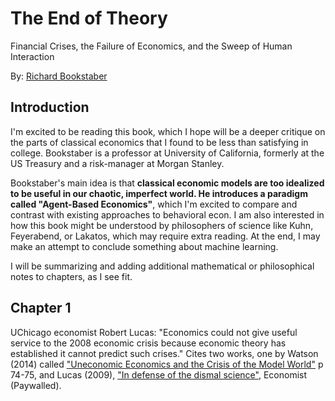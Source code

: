 # The End of Theory

Financial Crises, the Failure of Economics, and the Sweep of Human Interaction

By: [Richard Bookstaber](https://en.wikipedia.org/wiki/Richard_Bookstaber)

## Introduction
I'm excited to be reading this book, which I hope will be a deeper critique on the parts of classical economics that I found to be less than satisfying in college. Bookstaber is a professor at University of California, formerly at the US Treasury and a risk-manager at Morgan Stanley. 

Bookstaber's main idea is that **classical economic models are too idealized to be useful in our chaotic, imperfect world. He introduces a paradigm called "Agent-Based Economics"**, which I'm excited to compare and contrast with existing approaches to behavioral econ. I am also interested in how this book might be understood by philosophers of science like Kuhn, Feyerabend, or Lakatos, which may require extra reading. At the end, I may make an attempt to conclude something about machine learning.

I will be summarizing and adding additional mathematical or philosophical notes to chapters, as I see fit.

## Chapter 1
UChicago economist Robert Lucas: "Economics could not give useful service to the 2008 economic crisis because economic theory has established it cannot predict such crises." Cites two works, one by Watson (2014) called ["Uneconomic Economics and the Crisis of the Model World"](https://www.amazon.com/Uneconomic-Economics-Building-Sustainable-Political/dp/1137385480) p 74-75, and Lucas (2009), ["In defense of the dismal science"](https://www.economist.com/finance-and-economics/2009/08/06/in-defence-of-the-dismal-science), Economist (Paywalled).
